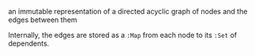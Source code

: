 an immutable representation of a directed acyclic graph of nodes and the edges between them

Internally, the edges are stored as a `:Map` from each node to its `:Set` of dependents.
